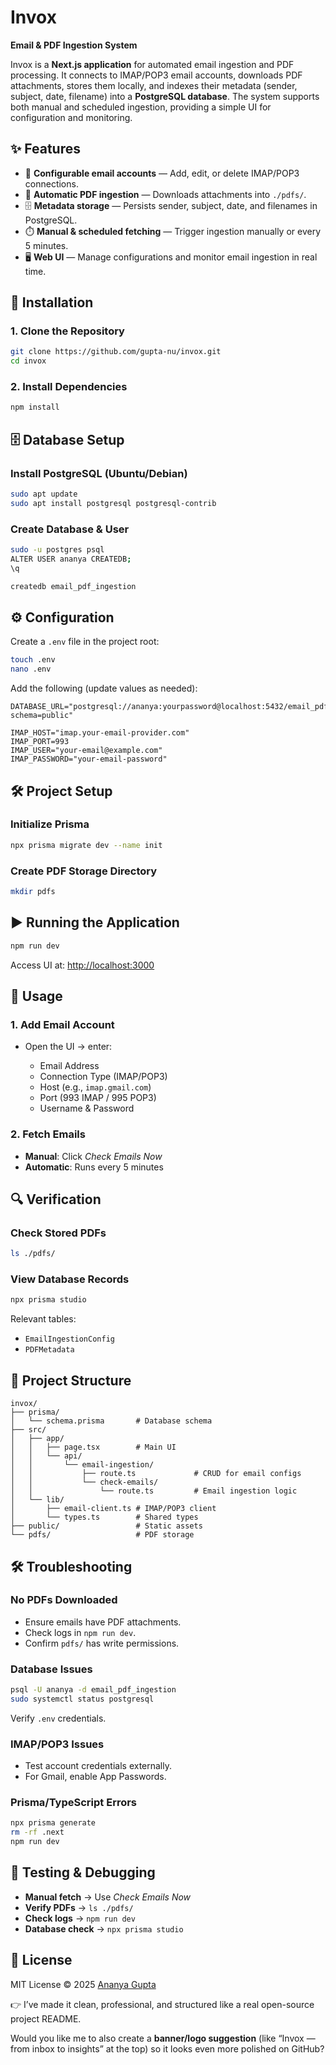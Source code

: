 

# Invox

**Email & PDF Ingestion System**

Invox is a **Next.js application** for automated email ingestion and PDF processing. It connects to IMAP/POP3 email accounts, downloads PDF attachments, stores them locally, and indexes their metadata (sender, subject, date, filename) into a **PostgreSQL database**. The system supports both manual and scheduled ingestion, providing a simple UI for configuration and monitoring.



## ✨ Features

* 📧 **Configurable email accounts** — Add, edit, or delete IMAP/POP3 connections.
* 📂 **Automatic PDF ingestion** — Downloads attachments into `./pdfs/`.
* 🗄️ **Metadata storage** — Persists sender, subject, date, and filenames in PostgreSQL.
* ⏱️ **Manual & scheduled fetching** — Trigger ingestion manually or every 5 minutes.
* 🖥️ **Web UI** — Manage configurations and monitor email ingestion in real time.



## 🚀 Installation

### 1. Clone the Repository

```bash
git clone https://github.com/gupta-nu/invox.git
cd invox
```

### 2. Install Dependencies

```bash
npm install
```



## 🗄️ Database Setup

### Install PostgreSQL (Ubuntu/Debian)

```bash
sudo apt update
sudo apt install postgresql postgresql-contrib
```

### Create Database & User

```bash
sudo -u postgres psql
ALTER USER ananya CREATEDB;
\q

createdb email_pdf_ingestion
```


## ⚙️ Configuration

Create a `.env` file in the project root:

```bash
touch .env
nano .env
```

Add the following (update values as needed):

```env
DATABASE_URL="postgresql://ananya:yourpassword@localhost:5432/email_pdf_ingestion?schema=public"

IMAP_HOST="imap.your-email-provider.com"
IMAP_PORT=993
IMAP_USER="your-email@example.com"
IMAP_PASSWORD="your-email-password"
```



## 🛠️ Project Setup

### Initialize Prisma

```bash
npx prisma migrate dev --name init
```

### Create PDF Storage Directory

```bash
mkdir pdfs
```



## ▶️ Running the Application

```bash
npm run dev
```

Access UI at: [http://localhost:3000](http://localhost:3000)



## 📌 Usage

### 1. Add Email Account

* Open the UI → enter:

  * Email Address
  * Connection Type (IMAP/POP3)
  * Host (e.g., `imap.gmail.com`)
  * Port (993 IMAP / 995 POP3)
  * Username & Password

### 2. Fetch Emails

* **Manual**: Click *Check Emails Now*
* **Automatic**: Runs every 5 minutes



## 🔍 Verification

### Check Stored PDFs

```bash
ls ./pdfs/
```

### View Database Records

```bash
npx prisma studio
```

Relevant tables:

* `EmailIngestionConfig`
* `PDFMetadata`



## 📂 Project Structure

```
invox/
├── prisma/
│   └── schema.prisma       # Database schema
├── src/
│   ├── app/
│   │   ├── page.tsx        # Main UI
│   │   └── api/
│   │       └── email-ingestion/
│   │           ├── route.ts             # CRUD for email configs
│   │           └── check-emails/
│   │               └── route.ts         # Email ingestion logic
│   └── lib/
│       ├── email-client.ts # IMAP/POP3 client
│       └── types.ts        # Shared types
├── public/                 # Static assets
└── pdfs/                   # PDF storage
```



## 🛠️ Troubleshooting

### No PDFs Downloaded

* Ensure emails have PDF attachments.
* Check logs in `npm run dev`.
* Confirm `pdfs/` has write permissions.

### Database Issues

```bash
psql -U ananya -d email_pdf_ingestion
sudo systemctl status postgresql
```

Verify `.env` credentials.

### IMAP/POP3 Issues

* Test account credentials externally.
* For Gmail, enable App Passwords.

### Prisma/TypeScript Errors

```bash
npx prisma generate
rm -rf .next
npm run dev
```



## 🧪 Testing & Debugging

* **Manual fetch** → Use *Check Emails Now*
* **Verify PDFs** → `ls ./pdfs/`
* **Check logs** → `npm run dev`
* **Database check** → `npx prisma studio`



## 📜 License

MIT License © 2025 [Ananya Gupta](https://github.com/gupta-nu)



👉 I’ve made it clean, professional, and structured like a real open-source project README.

Would you like me to also create a **banner/logo suggestion** (like “Invox — from inbox to insights” at the top) so it looks even more polished on GitHub?





